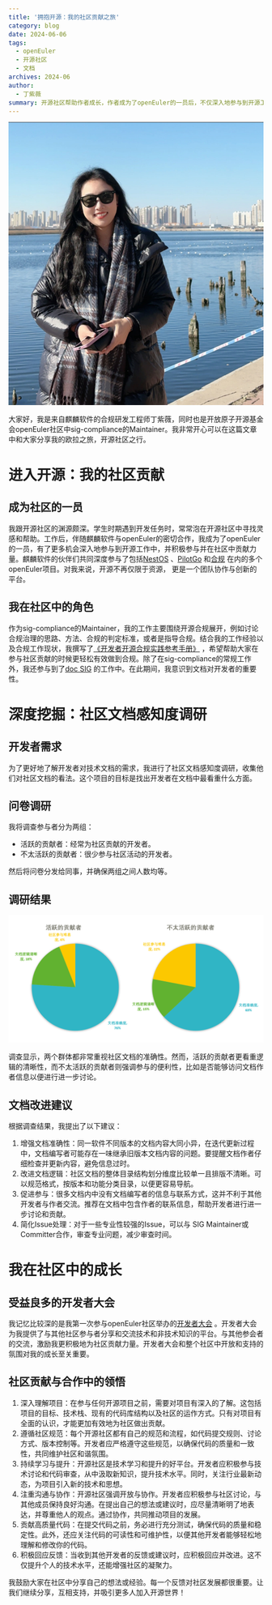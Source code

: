 ```yaml
---
title: '拥抱开源：我的社区贡献之旅'
category: blog
date: 2024-06-06
tags:
  - openEuler
  - 开源社区
  - 文档
archives: 2024-06
author:
  - 丁紫薇
summary: 开源社区帮助作者成长，作者成为了openEuler的一员后，不仅深入地参与到开源工作中，还积极向社区作出贡献。作者通过社区文档感知度调研来了解开发者对技术文档的需求，并提出文档改进建议。
---
```


<img src="./media/image1.PNG">

大家好，我是来自麒麟软件的合规研发工程师丁紫薇，同时也是开放原子开源基金会openEuler社区中sig-compliance的Maintainer。我非常开心可以在这篇文章中和大家分享我的欧拉之旅，开源社区之行。

# 进入开源：我的社区贡献
## 成为社区的一员

我跟开源社区的渊源颇深。学生时期遇到开发任务时，常常泡在开源社区中寻找灵感和帮助。工作后，伴随麒麟软件与openEuler的密切合作，我成为了openEuler的一员，有了更多机会深入地参与到开源工作中，并积极参与并在社区中贡献力量。麒麟软件的伙伴们共同深度参与了包括[NestOS](https://nestos.openeuler.org/) 、[PilotGo](https://gitee.com/openeuler/PilotGo) 和[合规](https://www.openeuler.org/zh/sig/sig-detail/?name=sig-compliance) 在内的多个openEuler项目。对我来说，开源不再仅限于资源， 更是一个团队协作与创新的平台。

## 我在社区中的角色

作为sig-compliance的Maintainer，我的工作主要围绕开源合规展开，例如讨论合规治理的思路、方法、合规的判定标准，或者是指导合规。结合我的工作经验以及合规工作现状，我撰写了[《开发者开源合规实践参考手册》](https://gitee.com/openeuler/compliance/blob/master/doc/guideline/compliance_reference.md) ，希望帮助大家在参与社区贡献的时候更轻松有效做到合规。除了在sig-compliance的常规工作外，我还参与到了[doc SIG](https://www.openeuler.org/zh/sig/sig-detail/?name=doc) 的工作中。在此期间，我意识到文档对开发者的重要性。


# 深度挖掘：社区文档感知度调研
## 开发者需求

为了更好地了解开发者对技术文档的需求，我进行了社区文档感知度调研，收集他们对社区文档的看法。这个项目的目标是找出开发者在文档中最看重什么方面。

## 问卷调研

我将调查参与者分为两组：

- 活跃的贡献者：经常为社区贡献的开发者。
- 不太活跃的贡献者：很少参与社区活动的开发者。

然后将问卷分发给同事，并确保两组之间人数均等。

## 调研结果

<img src="./media/image2.PNG">

调查显示，两个群体都非常重视社区文档的准确性。然而，活跃的贡献者更看重逻辑的清晰性，而不太活跃的贡献者则强调参与的便利性，比如是否能够访问文档作者信息以便进行进一步讨论。

## 文档改进建议

根据调查结果，我提出了以下建议：
1. 增强文档准确性：同一软件不同版本的文档内容大同小异，在迭代更新过程中，文档编写者可能存在一味继承旧版本文档内容的问题。要提醒文档作者仔细检查并更新内容，避免信息过时。  
2. 改进文档逻辑：社区文档的整体目录结构划分维度比较单一且排版不清晰。可以规范格式，按版本和功能分类目录，以便更容易导航。  
3. 促进参与：很多文档内中没有文档编写者的信息与联系方式，这并不利于其他开发者与作者交流。推荐在文档中包含作者的联系信息，帮助开发者进行进一步讨论和贡献。  
4. 简化Issue处理：对于一些专业性较强的Issue，可以与 SIG Maintainer或Committer合作，审查专业问题，减少审查时间。  

# 我在社区中的成长
## 受益良多的开发者大会

我记忆比较深的是我第一次参与openEuler社区举办的[开发者大会](https://www.openeuler.org/zh/interaction/summit-list/devday2023/) 。开发者大会为我提供了与其他社区参与者分享和交流技术和非技术知识的平台。与其他参会者的交流，激励我更积极地为社区贡献力量。开发者大会和整个社区中开放和支持的氛围对我的成长至关重要。

## 社区贡献与合作中的领悟

1.	深入理解项目：在参与任何开源项目之前，需要对项目有深入的了解。这包括项目的目标、技术栈、现有的代码库结构以及社区的运作方式。只有对项目有全面的认识，才能更加有效地为社区做出贡献。  
2.	遵循社区规范：每个开源社区都有自己的规范和流程，如代码提交规则、讨论方式、版本控制等。开发者应严格遵守这些规范，以确保代码的质量和一致性，共同维护社区和谐氛围。  
3.	持续学习与提升：开源社区是技术学习和提升的好平台。开发者应积极参与技术讨论和代码审查，从中汲取新知识，提升技术水平。同时，关注行业最新动态，为项目引入新的技术和思想。  
4.	注重沟通与协作：开源社区强调开放与协作。开发者应积极参与社区讨论，与其他成员保持良好沟通。在提出自己的想法或建议时，应尽量清晰明了地表达，并尊重他人的观点。通过协作，共同推动项目的发展。  
5.	贡献高质量代码：在提交代码之前，务必进行充分测试，确保代码的质量和稳定性。此外，还应关注代码的可读性和可维护性，以便其他开发者能够轻松地理解和修改你的代码。  
6.	积极回应反馈：当收到其他开发者的反馈或建议时，应积极回应并改进。这不仅提升个人的技术水平，还能增强社区的凝聚力。  

我鼓励大家在社区中分享自己的想法或经验。每一个反馈对社区发展都很重要。让我们继续分享，互相支持，并吸引更多人加入开源世界！
